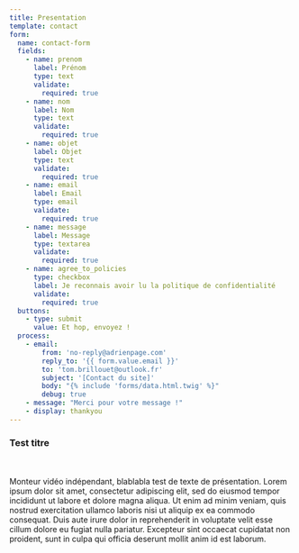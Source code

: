 ```yaml
---
title: Presentation 
template: contact 
form: 
  name: contact-form
  fields:
    - name: prenom
      label: Prénom
      type: text
      validate:
        required: true
    - name: nom
      label: Nom
      type: text
      validate:
        required: true
    - name: objet
      label: Objet
      type: text
      validate:
        required: true
    - name: email
      label: Email
      type: email
      validate:
        required: true
    - name: message
      label: Message
      type: textarea
      validate:
        required: true
    - name: agree_to_policies
      type: checkbox
      label: Je reconnais avoir lu la politique de confidentialité
      validate:
        required: true
  buttons:
    - type: submit
      value: Et hop, envoyez !
  process:
    - email:
        from: 'no-reply@adrienpage.com'
        reply_to: '{{ form.value.email }}'
        to: 'tom.brillouet@outlook.fr'
        subject: '[Contact du site]'
        body: "{% include 'forms/data.html.twig' %}"
        debug: true
    - message: "Merci pour votre message !"
    - display: thankyou
---
```


### Test titre
<br><br>
Monteur vidéo indépendant, blablabla test de texte de présentation. Lorem ipsum dolor sit amet, consectetur adipiscing elit, sed do eiusmod tempor incididunt ut labore et dolore magna aliqua. Ut enim ad minim veniam, quis nostrud exercitation ullamco laboris nisi ut aliquip ex ea commodo consequat. Duis aute irure dolor in reprehenderit in voluptate velit esse cillum dolore eu fugiat nulla pariatur. Excepteur sint occaecat cupidatat non proident, sunt in culpa qui officia deserunt mollit anim id est laborum.
